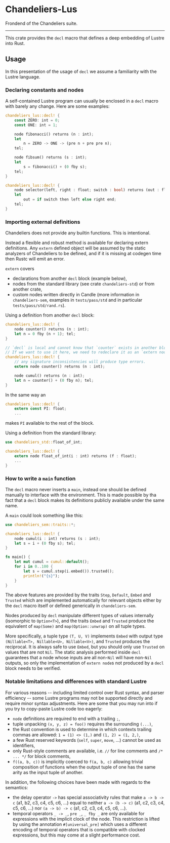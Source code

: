 # Chandeliers-Lus

Frondend of the Chandeliers suite.

---

This crate provides the `decl` macro that defines a deep embedding of Lustre into Rust.

## Usage

In this presentation of the usage of `decl` we assume a familiarity with the
Lustre language.

### Declaring constants and nodes

A self-contained Lustre program can usually be enclosed in a `decl` macro with barely
any change. Here are some examples:

```rs
chandeliers_lus::decl! {
    const ZERO: int = 0;
    const ONE: int = 1;

    node fibonacci() returns (n : int);
    let
        n = ZERO -> ONE -> (pre n + pre pre n);
    tel;

    node fibsum() returns (s : int);
    let
        s = fibonacci() + (0 fby s);
    tel;
}
```

```rs
chandeliers_lus::decl! {
    node selector(left, right : float; switch : bool) returns (out : float);
    let
        out = if switch then left else right end;
    tel;
}
```

### Importing external definitions

Chandeliers does not provide any builtin functions. This is intentional.

Instead a flexible and robust method is available for declaring extern definitions.
Any `extern` defined object will be assumed by the static analyzers of Chandeliers
to be defined, and if it is missing at codegen time then Rustc will emit an error.

`extern` covers
- declarations from another `decl` block (example below),
- nodes from the standard library (see crate `chandeliers-std`) or from another crate,
- custom nodes written directly in Candle (more information in `chandeliers-sem`,
  examples in `tests/pass/std` and in particular `tests/pass/std/rand.rs`).

Using a definition from another `decl` block:
```rs
chandeliers_lus::decl! {
    node counter() returns (n : int);
    let n = 0 fby (n + 1); tel;
}

// `decl` is local and cannot know that `counter` exists in another block.
// If we want to use it here, we need to redeclare it as an `extern node`.
chandeliers_lus::decl! {
    // any signature inconsistencies will produce type errors.
    extern node counter() returns (n : int);

    node cumul() returns (n : int);
    let n = counter() + (0 fby n); tel;
}
```

In the same way an
```rs
chandeliers_lus::decl! {
    extern const PI: float;
    ...
```
makes `PI` available to the rest of the block.

Using a definition from the standard library:
```rs
use chandeliers_std::float_of_int;

chandeliers_lus::decl! {
    extern node float_of_int(i : int) returns (f : float);
    ...
}
```

### How to write a `main` function

The `decl` macro never inserts a `main`, instead one should be defined manually
to interface with the environment.
This is made possible by tha fact that a `decl` block makes its definitions
publicly available under the same name.

A `main` could look something like this:
```rs
use chandeliers_sem::traits::*;

chandeliers_lus::decl! {
    node cumul(i : int) returns (s : int);
    let s = i + (0 fby s); tel;
}

fn main() {
    let mut cumul = cumul::default();
    for i in 0..100 {
        let s = cumul.step(i.embed()).trusted();
        println!("{s}");
    }
}
```

The above features are provided by the traits `Step`, `Default`, `Embed` and `Trusted`
which are implemented automatically for relevant objects either by the `decl` macro itself
or defined generically in `chandeliers-sem`.

Nodes produced by `decl` manipulate different types of values internally
(isomorphic to `Option<T>`), and the traits `Embed` and `Trusted` produce the
equivalent of `map(Some)` and `map(Option::unwrap)` on all tuple types.

More specifically, a tuple type `(T, U, V)` implements `Embed` with output type
`(Nillable<T>, Nillable<U>, Nillable<V>)`, and `Trusted` produces the reciprocal.
It is always safe to use `Embed`, but you should only use `Trusted` on values that
are not `Nil`. The static analysis performed inside `decl` guarantees that a node
whose inputs are all non-`Nil` will have non-`Nil` outputs, so only the implementation
of `extern node`s not produced by a `decl` block needs to be verified.


### Notable limitations and differences with standard Lustre

For various reasons -- including limited control over Rust syntax, and parser efficiency --
some Lustre programs may not be supported directly and require minor syntax adjustments.
Here are some that you may run into if you try to copy-paste Lustre code too eagerly:
- `node` definitions are required to end with a trailing `;`,
- tuple unpacking `(x, y, z) = foo()` requires the surrounding `(...)`,
- the Rust convention is used to determine in which contexts trailing commas are allowed:
  `1 = (1) <> (1,)` and `(1, 2) = (1, 2,)`,
- a few Rust reserved keywords (`self`, `super`, `move`, ...) cannot be used as identifiers,
- only Rust-style comments are available, i.e. `//` for line comments and `/* ... */` for block
  comments,
- `f((a, b, c))` is implicitly coerced to `f(a, b, c)` allowing trivial composition of functions
  when the output tuple of one has the same arity as the input tuple of another.

In addition, the following choices have been made with regards to the semantics:
- the delay operator `->` has special associativity rules that make
  `a -> b -> c` (a1, b2, c3, c4, c5, c6, ...) equal to
  neither `a -> (b -> c)` (a1, c2, c3, c4, c5, c6, ...)
  nor `(a -> b) -> c` (a1, c2, c3, c4, c5, c6, ...).
- temporal operators `_ -> _`, `pre _`, `_ fby _` are only available for expressions
  with the implicit clock of the node. This restriction is lifted by using the annotation
  `#[universal_pre]` which uses a different encoding of temporal operators that is compatible
  with clocked expressions, but this may come at a slight performance cost.

